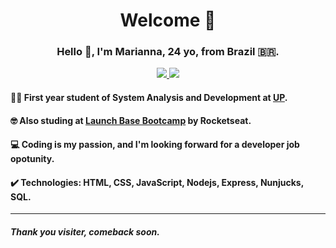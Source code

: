 <h1 align="center"> Welcome 🌈 </h1>
<h3 align="center"> Hello 🙋, I'm Marianna, 24 yo, from Brazil 🇧🇷. </h3>
<p align="center">
<a href="https://www.linkedin.com/in/marianna-belniok/"> <img src="https://img.shields.io/badge/-LinkedIn-blue?style=flat-square&logo=Linkedin&logoColor=white&link=https://www.linkedin.com/in/marianna-belniok/"> </a>
<a href="https://github.com/MariBelniok"><img src="https://img.shields.io/badge/-Github-000?style=flat-square&logo=Github&logoColor=white&link=https://github.com/MariBelniok"></a>
</p>

#### 👩‍💻 First year student of System Analysis and Development at [UP](https://www.up.edu.br).
#### 🤓 Also studing at [Launch Base Bootcamp](https://rocketseat.com.br/launchbase) by Rocketseat.
#### 💻 Coding is my passion, and I'm looking forward for a developer job opotunity.
#### ✔️ Technologies: HTML, CSS, JavaScript, Nodejs, Express, Nunjucks, SQL.

<hr>

##### Thank you visiter, comeback soon.
